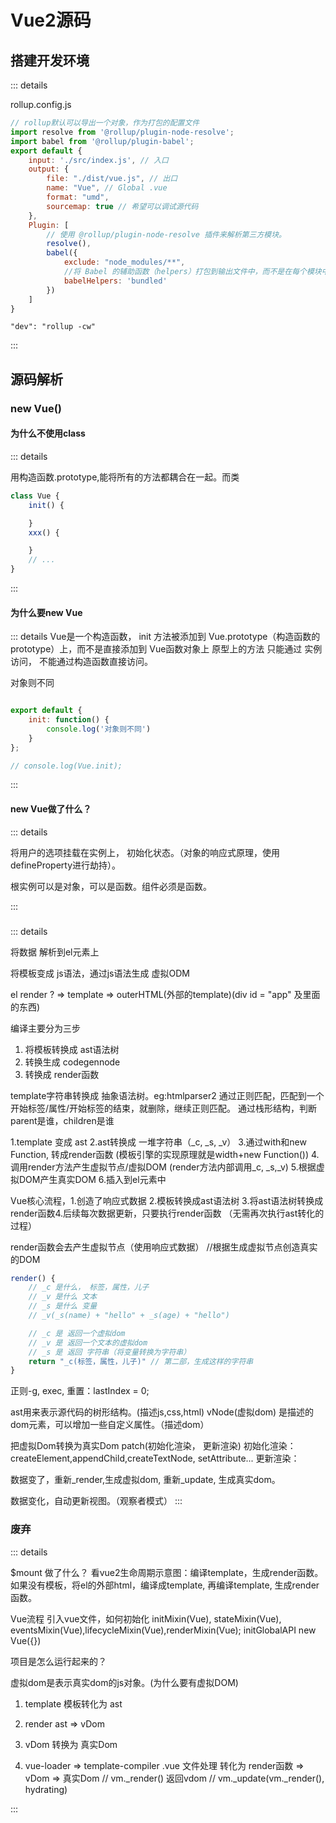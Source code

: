 # Vue2源码

## 搭建开发环境

::: details

rollup.config.js

```js
// rollup默认可以导出一个对象，作为打包的配置文件
import resolve from '@rollup/plugin-node-resolve';
import babel from '@rollup/plugin-babel';
export default {
    input: './src/index.js', // 入口
    output: {
        file: "./dist/vue.js", // 出口
        name: "Vue", // Global .vue
        format: "umd", 
        sourcemap: true // 希望可以调试源代码
    },
    Plugin: [
        // 使用 @rollup/plugin-node-resolve 插件来解析第三方模块。
        resolve(),
        babel({
            exclude: "node_modules/**",
            //将 Babel 的辅助函数（helpers）打包到输出文件中，而不是在每个模块中重复引入。
            babelHelpers: 'bundled' 
        })
    ]
}
```

`"dev": "rollup -cw"`

:::

## 源码解析

### new Vue()

#### 为什么不使用class

::: details

用构造函数.prototype,能将所有的方法都耦合在一起。而类

```js
class Vue {
    init() {

    }
    xxx() {

    }
    // ...
}
```

:::

#### 为什么要new Vue

::: details
Vue是一个构造函数，
init 方法被添加到 Vue.prototype（构造函数的prototype）上，而不是直接添加到 Vue函数对象上
原型上的方法 只能通过 实例 访问， 不能通过构造函数直接访问。

对象则不同

```js

export default {
    init: function() {
        console.log('对象则不同')
    }
};

// console.log(Vue.init);
```
:::

#### new Vue做了什么？

::: details

将用户的选项挂载在实例上，
初始化状态。（对象的响应式原理，使用defineProperty进行劫持）。

根实例可以是对象，可以是函数。组件必须是函数。

:::

### 

::: details

将数据 解析到el元素上

将模板变成 js语法，通过js语法生成 虚拟ODM

el
render ? => template => outerHTML(外部的template)(div id = "app" 及里面的东西)

编译主要分为三步
1. 将模板转换成 ast语法树
2. 转换生成 codegennode
3. 转换成 render函数

template字符串转换成 抽象语法树。eg:htmlparser2
通过正则匹配，匹配到一个开始标签/属性/开始标签的结束，就删除，继续正则匹配。
通过栈形结构，判断parent是谁，children是谁

1.template 变成 ast
2.ast转换成 一堆字符串（_c, _s, _v）
3.通过with和new Function, 转成render函数
(模板引擎的实现原理就是width+new Function())
4.调用render方法产生虚拟节点/虚拟DOM (render方法内部调用_c, _s,_v)
5.根据虚拟DOM产生真实DOM
6.插入到el元素中

Vue核心流程，1.创造了响应式数据 2.模板转换成ast语法树
3.将ast语法树转换成 render函数4.后续每次数据更新，只要执行render函数
（无需再次执行ast转化的过程）

render函数会去产生虚拟节点（使用响应式数据）
//根据生成虚拟节点创造真实的DOM

```js
render() {
    // _c 是什么， 标签，属性，儿子
    // _v 是什么 文本
    // _s 是什么 变量
    // _v(_s(name) + "hello" + _s(age) + "hello")

    // _c 是 返回一个虚拟dom
    // _v 是 返回一个文本的虚拟dom
    // _s 是 返回 字符串（将变量转换为字符串）
    return "_c(标签，属性，儿子)" // 第二部，生成这样的字符串
}
```

正则-g, exec, 重置：lastIndex = 0;

ast用来表示源代码的树形结构。(描述js,css,html)
vNode(虚拟dom) 是描述的dom元素，可以增加一些自定义属性。（描述dom）

把虚拟Dom转换为真实Dom
patch(初始化渲染， 更新渲染) 
初始化渲染：createElement,appendChild,createTextNode, setAttribute...
更新渲染：

数据变了，重新_render,生成虚拟dom, 重新_update, 生成真实dom。

数据变化，自动更新视图。（观察者模式）
:::

### 废弃

::: details

$mount 做了什么？
看vue2生命周期示意图：编译template，生成render函数。如果没有模板，将el的外部html，编译成template,
再编译template, 生成render函数。

Vue流程
引入vue文件，如何初始化
initMixin(Vue), stateMixin(Vue), eventsMixin(Vue),lifecycleMixin(Vue),renderMixin(Vue);
initGlobalAPI
new Vue({})

项目是怎么运行起来的？

虚拟dom是表示真实dom的js对象。(为什么要有虚拟DOM)
1. template 模板转化为 ast
2. render ast => vDom
3. vDom 转换为 真实Dom

1. vue-loader => template-compiler 
.vue 文件处理 转化为 render函数 => vDom => 真实Dom
// vm._render() 返回vdom
// vm._update(vm._render(), hydrating)


:::